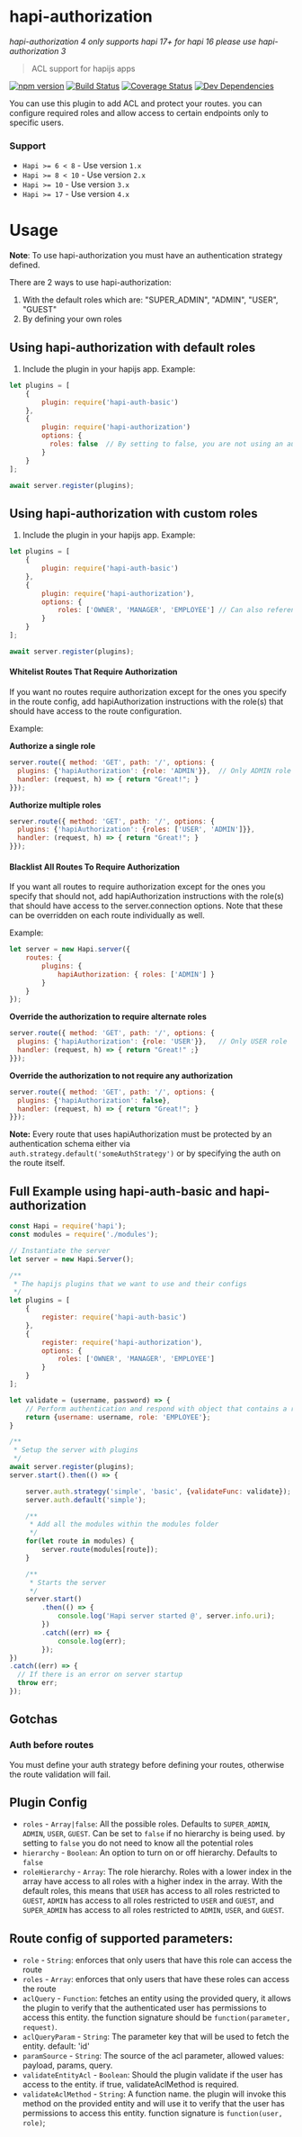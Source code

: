 # hapi-authorization

*hapi-authorization 4 only supports hapi 17+ for hapi 16 please use hapi-authorization 3*

> ACL support for hapijs apps

[![npm version][npm-badge]][npm-url]
[![Build Status][travis-badge]][travis-url]
[![Coverage Status][coveralls-badge]][coveralls-url]
[![Dev Dependencies][david-badge]][david-url]

You can use this plugin to add ACL and protect your routes. you can configure required roles and allow access to certain endpoints only to specific users.

### Support

- `Hapi >= 6 < 8`   - Use version `1.x`
- `Hapi >= 8 < 10`  - Use version `2.x`
- `Hapi >= 10`      - Use version `3.x`
- `Hapi >= 17`      - Use version `4.x`

# Usage

**Note**: To use hapi-authorization you must have an authentication strategy defined.

There are 2 ways to use hapi-authorization:

1. With the default roles which are: "SUPER_ADMIN", "ADMIN", "USER", "GUEST"
2. By defining your own roles

## Using hapi-authorization with default roles
1. Include the plugin in your hapijs app.
Example:
```js
let plugins = [
	{
		plugin: require('hapi-auth-basic')
	},
	{
		plugin: require('hapi-authorization')
		options: {
		  roles: false	// By setting to false, you are not using an authorization hierarchy and you do not need to specify all the potential roles here
		}
	}
];

await server.register(plugins);
```

## Using hapi-authorization with custom roles
1. Include the plugin in your hapijs app.
Example:
```js
let plugins = [
	{
		plugin: require('hapi-auth-basic')
	},
	{
		plugin: require('hapi-authorization'),
		options: {
			roles: ['OWNER', 'MANAGER', 'EMPLOYEE']	// Can also reference a function which returns an array of roles
		}
	}
];

await server.register(plugins);
```

#### Whitelist Routes That Require Authorization
If you want no routes require authorization except for the ones you specify in the route config, add hapiAuthorization instructions with the role(s) that should have access to the route configuration.

Example:

**Authorize a single role**
```js
server.route({ method: 'GET', path: '/', options: {
  plugins: {'hapiAuthorization': {role: 'ADMIN'}},	// Only ADMIN role
  handler: (request, h) => { return "Great!"; }
}});
```

**Authorize multiple roles**
```js
server.route({ method: 'GET', path: '/', options: {
  plugins: {'hapiAuthorization': {roles: ['USER', 'ADMIN']}},
  handler: (request, h) => { return "Great!"; }
}});
```

#### Blacklist All Routes To Require Authorization

If you want all routes to require authorization except for the ones you specify that should not, add hapiAuthorization instructions with the role(s) that should have access to the server.connection options. Note that these can be overridden on each route individually as well.

Example:

```js
let server = new Hapi.server({
	routes: {
		plugins: {
			hapiAuthorization: { roles: ['ADMIN'] }
		}
	}
});
```

**Override the authorization to require alternate roles**
```js
server.route({ method: 'GET', path: '/', options: {
  plugins: {'hapiAuthorization': {role: 'USER'}},	// Only USER role
  handler: (request, h) => { return "Great!" ;}
}});
```

**Override the authorization to not require any authorization**
```js
server.route({ method: 'GET', path: '/', options: {
  plugins: {'hapiAuthorization': false},
  handler: (request, h) => { return "Great!"; }
}});
```

**Note:** Every route that uses hapiAuthorization must be protected by an authentication schema either via `auth.strategy.default('someAuthStrategy')` or by specifying the auth on the route itself.

## Full Example using hapi-auth-basic and hapi-authorization

```js
const Hapi = require('hapi');
const modules = require('./modules');

// Instantiate the server
let server = new Hapi.Server();

/**
 * The hapijs plugins that we want to use and their configs
 */
let plugins = [
	{
		register: require('hapi-auth-basic')
	},
	{
		register: require('hapi-authorization'),
		options: {
			roles: ['OWNER', 'MANAGER', 'EMPLOYEE']
		}
	}
];

let validate = (username, password) => {
	// Perform authentication and respond with object that contains a role or an array of roles
	return {username: username, role: 'EMPLOYEE'};
}

/**
 * Setup the server with plugins
 */
await server.register(plugins);
server.start().then(() => {

	server.auth.strategy('simple', 'basic', {validateFunc: validate});
	server.auth.default('simple');

	/**
	 * Add all the modules within the modules folder
	 */
	for(let route in modules) {
		server.route(modules[route]);
	}

	/**
	 * Starts the server
	 */
	server.start()
        .then(() => {
            console.log('Hapi server started @', server.info.uri);
        })
        .catch((err) => {
            console.log(err);
        });
})
.catch((err) => {
  // If there is an error on server startup
  throw err;
});
```

## Gotchas

### Auth before routes
You must define your auth strategy before defining your routes, otherwise the route validation will fail.


## Plugin Config

* `roles` 				- `Array|false`: All the possible roles. Defaults to `SUPER_ADMIN`, `ADMIN`, `USER`, `GUEST`. Can be set to `false` if no hierarchy is being used. by setting to `false` you do not need to know all the potential roles
* `hierarchy` 		- `Boolean`: An option to turn on or off hierarchy. Defaults to `false`
* `roleHierarchy` - `Array`: The role hierarchy. Roles with a lower index in the array have access to all roles with a higher index in the array.
		With the default roles, this means that `USER` has access to all roles restricted to `GUEST`,
		  `ADMIN` has access to all roles restricted to `USER` and `GUEST`, and
		  `SUPER_ADMIN` has access to all roles restricted to `ADMIN`, `USER`, and `GUEST`.


## Route config of supported parameters:
* `role` - `String`: enforces that only users that have this role can access the route
* `roles` - `Array`: enforces that only users that have these roles can access the route
* `aclQuery` - `Function`: fetches an entity using the provided query, it allows the plugin to verify that the authenticated user has permissions to access this entity. the function signature should be `function(parameter, request)`.
* `aclQueryParam` - `String`: The parameter key that will be used to fetch the entity. default: 'id'
* `paramSource` - `String`: The source of the acl parameter, allowed values: payload, params, query.
* `validateEntityAcl` - `Boolean`: Should the plugin validate if the user has access to the entity. if true, validateAclMethod is required.
* `validateAclMethod` - `String`: A function name. the plugin will invoke this method on the provided entity and will use it to verify that the user has permissions to access this entity. function signature is `function(user, role)`;


[npm-badge]: https://badge.fury.io/js/hapi-authorization.svg
[npm-url]: https://badge.fury.io/js/hapi-authorization
[travis-badge]: https://travis-ci.org/toymachiner62/hapi-authorization.svg?branch=master
[travis-url]: https://travis-ci.org/toymachiner62/hapi-authorization
[coveralls-badge]: https://coveralls.io/repos/toymachiner62/hapi-authorization/badge.svg?branch=master&service=github
[coveralls-url]:  https://coveralls.io/github/toymachiner62/hapi-authorization?branch=master
[david-badge]: https://david-dm.org/toymachiner62/hapi-authorization.svg
[david-url]: https://david-dm.org/toymachiner62/hapi-authorization
